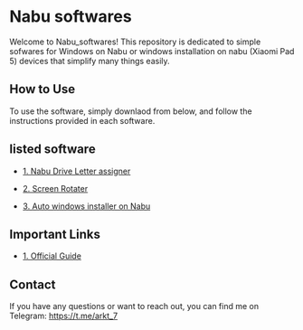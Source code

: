# Nabu softwares

Welcome to Nabu_softwares! This repository is dedicated to simple sofwares for Windows on Nabu or windows installation on nabu (Xiaomi Pad 5) devices that simplify many things easily.

## How to Use

To use the software, simply downlaod from below, and follow the instructions provided in each software.

## listed software

- [1. Nabu Drive Letter assigner](https://github.com/ArKT-7/Nabu_software_win/raw/main/Nabu_Letter_Assigner_2.0_by_ArKT.exe)
- [2. Screen Rotater](https://github.com/ArKT-7/Nabu_software_win/raw/main/Screen_Rotater_3.1.exe)
  
- [3. Auto windows installer on Nabu](https://github.com/ArKT-7/won-deployer)

## Important Links

- [1. Official Guide](https://github.com/erdilS/Port-Windows-11-Xiaomi-Pad-5)


## Contact

If you have any questions or want to reach out, you can find me on Telegram: https://t.me/arkt_7

